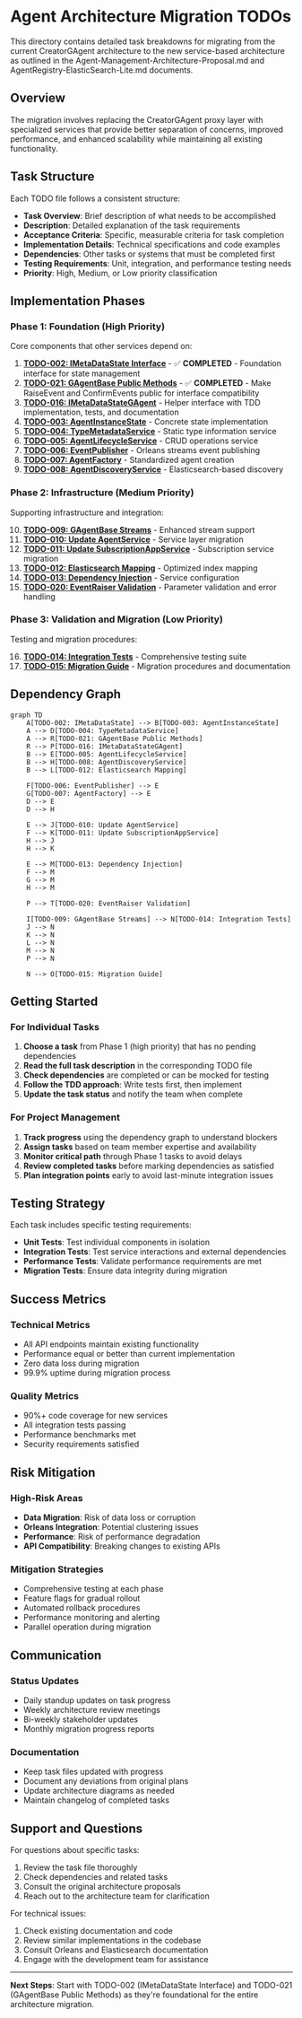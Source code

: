 # Agent Architecture Migration TODOs

This directory contains detailed task breakdowns for migrating from the current CreatorGAgent architecture to the new service-based architecture as outlined in the Agent-Management-Architecture-Proposal.md and AgentRegistry-ElasticSearch-Lite.md documents.

## Overview

The migration involves replacing the CreatorGAgent proxy layer with specialized services that provide better separation of concerns, improved performance, and enhanced scalability while maintaining all existing functionality.

## Task Structure

Each TODO file follows a consistent structure:

- **Task Overview**: Brief description of what needs to be accomplished
- **Description**: Detailed explanation of the task requirements
- **Acceptance Criteria**: Specific, measurable criteria for task completion
- **Implementation Details**: Technical specifications and code examples
- **Dependencies**: Other tasks or systems that must be completed first
- **Testing Requirements**: Unit, integration, and performance testing needs
- **Priority**: High, Medium, or Low priority classification

## Implementation Phases

### Phase 1: Foundation (High Priority)
Core components that other services depend on:

1. **[TODO-002: IMetaDataState Interface](./TODO-002-IMetaDataState.md)** - ✅ **COMPLETED** - Foundation interface for state management
2. **[TODO-021: GAgentBase Public Methods](./TODO-021-GAgentBase-Public-Methods.md)** - ✅ **COMPLETED** - Make RaiseEvent and ConfirmEvents public for interface compatibility
3. **[TODO-016: IMetaDataStateGAgent](./TODO-016-IMetaDataStateGAgent.md)** - Helper interface with TDD implementation, tests, and documentation
4. **[TODO-003: AgentInstanceState](./TODO-003-AgentInstanceState.md)** - Concrete state implementation
5. **[TODO-004: TypeMetadataService](./TODO-004-TypeMetadataService.md)** - Static type information service
6. **[TODO-005: AgentLifecycleService](./TODO-005-AgentLifecycleService.md)** - CRUD operations service
7. **[TODO-006: EventPublisher](./TODO-006-EventPublisher.md)** - Orleans streams event publishing
8. **[TODO-007: AgentFactory](./TODO-007-AgentFactory.md)** - Standardized agent creation
9. **[TODO-008: AgentDiscoveryService](./TODO-008-AgentDiscoveryService.md)** - Elasticsearch-based discovery

### Phase 2: Infrastructure (Medium Priority)
Supporting infrastructure and integration:

10. **[TODO-009: GAgentBase Streams](./TODO-009-GAgentBase-Streams.md)** - Enhanced stream support
11. **[TODO-010: Update AgentService](./TODO-010-Update-AgentService.md)** - Service layer migration
12. **[TODO-011: Update SubscriptionAppService](./TODO-011-Update-SubscriptionAppService.md)** - Subscription service migration
13. **[TODO-012: Elasticsearch Mapping](./TODO-012-Elasticsearch-Mapping.md)** - Optimized index mapping
14. **[TODO-013: Dependency Injection](./TODO-013-DependencyInjection.md)** - Service configuration
15. **[TODO-020: EventRaiser Validation](./TODO-020-EventRaiser-Validation.md)** - Parameter validation and error handling

### Phase 3: Validation and Migration (Low Priority)
Testing and migration procedures:

16. **[TODO-014: Integration Tests](./TODO-014-Integration-Tests.md)** - Comprehensive testing suite
17. **[TODO-015: Migration Guide](./TODO-015-Migration-Guide.md)** - Migration procedures and documentation

## Dependency Graph

```mermaid
graph TD
    A[TODO-002: IMetaDataState] --> B[TODO-003: AgentInstanceState]
    A --> D[TODO-004: TypeMetadataService]
    A --> R[TODO-021: GAgentBase Public Methods]
    R --> P[TODO-016: IMetaDataStateGAgent]
    B --> E[TODO-005: AgentLifecycleService]
    B --> H[TODO-008: AgentDiscoveryService]
    B --> L[TODO-012: Elasticsearch Mapping]
    
    F[TODO-006: EventPublisher] --> E
    G[TODO-007: AgentFactory] --> E
    D --> E
    D --> H
    
    E --> J[TODO-010: Update AgentService]
    F --> K[TODO-011: Update SubscriptionAppService]
    H --> J
    H --> K
    
    E --> M[TODO-013: Dependency Injection]
    F --> M
    G --> M
    H --> M
    
    P --> T[TODO-020: EventRaiser Validation]
    
    I[TODO-009: GAgentBase Streams] --> N[TODO-014: Integration Tests]
    J --> N
    K --> N
    L --> N
    M --> N
    P --> N
    
    N --> O[TODO-015: Migration Guide]
```

## Getting Started

### For Individual Tasks

1. **Choose a task** from Phase 1 (high priority) that has no pending dependencies
2. **Read the full task description** in the corresponding TODO file
3. **Check dependencies** are completed or can be mocked for testing
4. **Follow the TDD approach**: Write tests first, then implement
5. **Update the task status** and notify the team when complete

### For Project Management

1. **Track progress** using the dependency graph to understand blockers
2. **Assign tasks** based on team member expertise and availability
3. **Monitor critical path** through Phase 1 tasks to avoid delays
4. **Review completed tasks** before marking dependencies as satisfied
5. **Plan integration points** early to avoid last-minute integration issues

## Testing Strategy

Each task includes specific testing requirements:

- **Unit Tests**: Test individual components in isolation
- **Integration Tests**: Test service interactions and external dependencies
- **Performance Tests**: Validate performance requirements are met
- **Migration Tests**: Ensure data integrity during migration

## Success Metrics

### Technical Metrics
- All API endpoints maintain existing functionality
- Performance equal or better than current implementation
- Zero data loss during migration
- 99.9% uptime during migration process

### Quality Metrics
- 90%+ code coverage for new services
- All integration tests passing
- Performance benchmarks met
- Security requirements satisfied

## Risk Mitigation

### High-Risk Areas
- **Data Migration**: Risk of data loss or corruption
- **Orleans Integration**: Potential clustering issues
- **Performance**: Risk of performance degradation
- **API Compatibility**: Breaking changes to existing APIs

### Mitigation Strategies
- Comprehensive testing at each phase
- Feature flags for gradual rollout
- Automated rollback procedures
- Performance monitoring and alerting
- Parallel operation during migration

## Communication

### Status Updates
- Daily standup updates on task progress
- Weekly architecture review meetings
- Bi-weekly stakeholder updates
- Monthly migration progress reports

### Documentation
- Keep task files updated with progress
- Document any deviations from original plans
- Update architecture diagrams as needed
- Maintain changelog of completed tasks

## Support and Questions

For questions about specific tasks:
1. Review the task file thoroughly
2. Check dependencies and related tasks
3. Consult the original architecture proposals
4. Reach out to the architecture team for clarification

For technical issues:
1. Check existing documentation and code
2. Review similar implementations in the codebase
3. Consult Orleans and Elasticsearch documentation
4. Engage with the development team for assistance

---

**Next Steps**: Start with TODO-002 (IMetaDataState Interface) and TODO-021 (GAgentBase Public Methods) as they're foundational for the entire architecture migration.